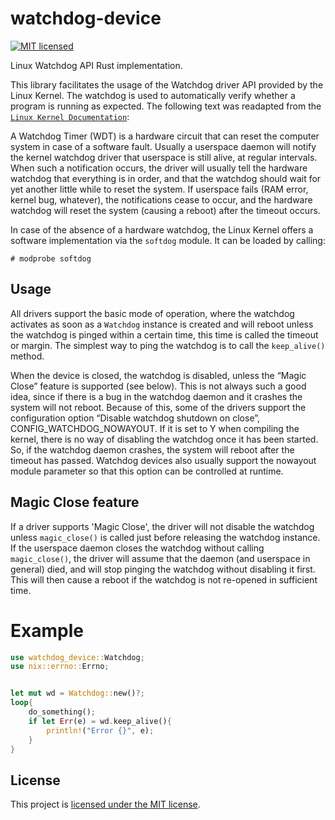 # watchdog-device
[![MIT licensed](https://img.shields.io/badge/license-MIT-blue.svg)](./LICENSE)

Linux Watchdog API Rust implementation.

This library facilitates the usage of the Watchdog driver API provided by the Linux Kernel.
The watchdog is used to automatically verify whether a program is running as expected. 
The following text was readapted from the [`Linux Kernel Documentation`]:

A Watchdog Timer (WDT) is a hardware circuit that can reset the computer system in case of a software fault.
Usually a userspace daemon will notify the kernel watchdog driver that userspace is still alive, at regular intervals. 
When such a notification occurs, the driver will usually tell the hardware watchdog that everything is in order, 
and that the watchdog should wait for yet another little while to reset the system. 
If userspace fails (RAM error, kernel bug, whatever), the notifications cease to occur, 
and the hardware watchdog will reset the system (causing a reboot) after the timeout occurs.

In case of the absence of a hardware watchdog, the Linux Kernel offers a software implementation via the `softdog` module.
It can be loaded by calling:
```text
# modprobe softdog
```

## Usage
All drivers support the basic mode of operation, where the watchdog activates as soon as a `Watchdog` instance is created 
and will reboot unless the watchdog is pinged within a certain time, this time is called the timeout or margin. 
The simplest way to ping the watchdog is to call the `keep_alive()` method.

When the device is closed, the watchdog is disabled, unless the “Magic Close” feature is supported (see below). 
This is not always such a good idea, since if there is a bug in the watchdog daemon and it crashes the system will not reboot. 
Because of this, some of the drivers support the configuration option “Disable watchdog shutdown on close”, CONFIG_WATCHDOG_NOWAYOUT. 
If it is set to Y when compiling the kernel, there is no way of disabling the watchdog once it has been started. 
So, if the watchdog daemon crashes, the system will reboot after the timeout has passed. 
Watchdog devices also usually support the nowayout module parameter so that this option can be controlled at runtime.

## Magic Close feature
If a driver supports 'Magic Close', the driver will not disable the watchdog 
unless `magic_close()` is called just before releasing the watchdog instance. 
If the userspace daemon closes the watchdog without calling `magic_close()`, 
the driver will assume that the daemon (and userspace in general) died, and will stop pinging the watchdog without disabling it first. 
This will then cause a reboot if the watchdog is not re-opened in sufficient time.

# Example

```rust
use watchdog_device::Watchdog;
use nix::errno::Errno;


let mut wd = Watchdog::new()?;
loop{
    do_something();
    if let Err(e) = wd.keep_alive(){
        println!("Error {}", e);
    }
}
```

[`Linux Kernel Documentation`]: https://www.kernel.org/doc/html/latest/watchdog/watchdog-api.html


## License

This project is [licensed under the MIT license](https://github.com/DoubleAJ/watchdog-device/blob/main/LICENSE).

